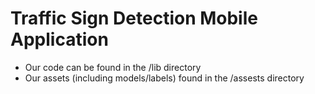 # Traffic Sign Detection Mobile Application
* Our code can be found in the /lib directory
* Our assets (including models/labels) found in the /assests directory
